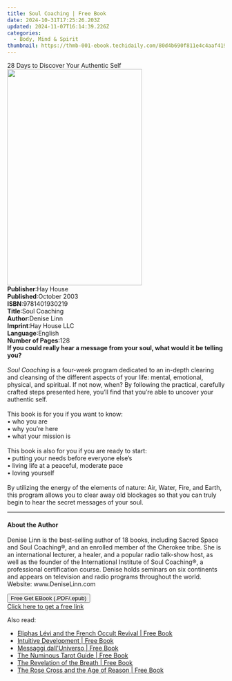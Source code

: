 ```yaml
---
title: Soul Coaching | Free Book
date: 2024-10-31T17:25:26.203Z
updated: 2024-11-07T16:14:39.226Z
categories:
  - Body, Mind & Spirit
thumbnail: https://thmb-001-ebook.techidaily.com/80d4b690f811e4c4aaf41941ca4ecdd159a9f257d18ec52e1022bb989114af6f.jpg
---
```

<main id="book-container">
  <div class="flex flex-col">
    <div class="book-brief flex-1 py-6 px-4 sm:p-6 md:py-10 md:px-8">
      <!-- brief-->
      <div class="book-brief-main">28 Days to Discover Your Authentic Self</div>
    </div>
    <div
      class="book-meta-info flex-1 grid gap-4 col-start-1 col-end-3 row-start-1 sm:mb-6 sm:grid-cols-4 lg:gap-6 lg:col-start-2 lg:row-end-6 lg:row-span-6 lg:mb-0"
    >
      <div
        class="book-meta-info-left place-content-center mt-4 p-4 text-sm leading-6 col-start-2 col-span-2 dark:text-slate-400"
      >
        <img
          class="w-full h-500 object-cover rounded-lg sm:h-255 sm:col-span-2 lg:col-span-full"
          src="https://img-001-ebook.techidaily.com/4df9a896c66fc6148e48589f7c0f8e3b227eb6630bcc9943c04d7023924f3a06.jpg"
          alt=""
          width="312"
          height="500"
        />
      </div>
      <div
        class="book-meta-info-right mt-2 col-start-1 row-start-2 col-span-3 self-center"
      >
        <!-- meta data  -->
        <div class="flex flex-col px-4 md:px-8">
          <div class="flex-1">
            <strong>Publisher</strong>:<span class="px-2">Hay House</span>
          </div>
          <div class="flex-1">
            <strong>Published</strong>:<span class="px-2">October 2003</span>
          </div>
          <div class="flex-1">
            <strong>ISBN</strong>:<span class="px-2">9781401930219</span>
          </div>
          <div class="flex-1">
            <strong>Title</strong>:<span class="px-2">Soul Coaching</span>
          </div>
          <div class="flex-1">
            <strong>Author</strong>:<span class="px-2">Denise Linn</span>
          </div>
          <div class="flex-1">
            <strong>Imprint</strong>:<span class="px-2">Hay House LLC</span>
          </div>
          <div class="flex-1">
            <strong>Language</strong>:<span class="px-2">English</span>
          </div>
          <div class="flex-1">
            <strong>Number of Pages</strong>:<span class="px-2">128</span>
          </div>
        </div>
      </div>
    </div>
    <div class="book-description flex-1 py-6 px-4 sm:p-6 md:py-10 md:px-8">
      <div class="book-description-main">
        <div accordion-content="" id="description">
          <b
            >If you could really hear a message from your soul, what would it be
            telling you?<br /></b
          ><i><br />Soul Coaching</i>&nbsp;is a four-week program dedicated to
          an in-depth clearing and cleansing of the different aspects of your
          life: mental, emotional, physical, and spiritual. If not now, when? By
          following the practical, carefully crafted steps presented here,
          you’ll find that you’re able to uncover your authentic self.<br /><br />This
          book is for you if you want to know:<br />• who you are<br />• why
          you’re here<br />• what your mission is<br /><br />This book is also
          for you if you are ready to start:<br />• putting your needs before
          everyone else’s<br />• living life at a peaceful, moderate pace<br />•
          loving yourself<br /><br />By utilizing the energy of the elements of
          nature: Air, Water, Fire, and Earth, this program allows you to clear
          away old blockages so that you can truly begin to hear the secret
          messages of your soul.
        </div>
        <div class="accordion-fader"></div>
      </div>
    </div>
    <div class="book-excerpts flex-1 py-6 px-4 sm:p-6 md:py-10 md:px-8">
      <!-- excerpts-->
      <div class="book-excerpts-main">
        <hr />
        <h4 class="placeholder placeholder-heading">
          <span>About the Author</span>
        </h4>
        <p>
          Denise Linn is the best-selling author of 18 books, including Sacred
          Space and Soul Coaching®, and an enrolled member of the Cherokee
          tribe. She is an international lecturer, a healer, and a popular radio
          talk-show host, as well as the founder of the International Institute
          of Soul Coaching®, a professional certification course. Denise holds
          seminars on six continents and appears on television and radio
          programs throughout the world. Website: www.DeniseLinn.com
        </p>
      </div>
    </div>
    <div
      class="book-about-author flex-1 py-6 px-4 sm:p-6 md:py-10 md:px-8"
    ></div>
    <div class="book-free-get flex-1 py-6 px-4 sm:p-6 md:py-10 md:px-8">
      <button
        id="btn-free-get"
        class="bg-blue-500 hover:bg-blue-700 text-white font-bold py-2 px-4 rounded"
      >
        Free Get EBook (.PDF/.epub)
      </button>
      <div id="countdown-display" class="px-2 text-lg mt-2"></div>
      <a
        id="free-link"
        class="hidden bg-blue-500 hover:bg-blue-700 text-white font-bold py-2 px-4 rounded"
        href="https://www.ebooks.com/en-us/book/96316897/soul-coaching/denise-linn/"
        target="_blank"
        >Click here to get a free link</a
      >
    </div>
    <script>
      let countdownTime = 0;
      let countdownInterval = null;
      document
        .getElementById('btn-free-get')
        .addEventListener('click', startCountdown);
      function startCountdown() {
        countdownTime = new Date().getTime() + 60000 * 3;
        countdownInterval = setInterval(updateCountdown, 1000);
        document.getElementById('btn-free-get').disabled = true;
        document
          .getElementById('btn-free-get')
          .classList.add('bg-gray-500', 'cursor-not-allowed');
      }
      function updateCountdown() {
        let currentTime = new Date().getTime();
        let timeLeft = countdownTime - currentTime;
        let secondsLeft = Math.floor(timeLeft / 1000);
        document.getElementById('countdown-display').innerHTML =
          `Remaining time: ${secondsLeft} seconds.`;
        if (secondsLeft <= 0) {
          clearInterval(countdownInterval);
          document.getElementById('btn-free-get').classList.add('hidden');
          document.getElementById('free-link').classList.remove('hidden');
          document.getElementById('countdown-display').innerHTML = '';
        }
      }
    </script>
  </div>
</main>

<ins class="adsbygoogle"
      style="display:block"
      data-ad-client="ca-pub-7571918770474297"
      data-ad-slot="8358498916"
      data-ad-format="auto"
      data-full-width-responsive="true"></ins>
    

<span class="atpl-alsoreadstyle">Also read:</span>
<div><ul>
<li><a href="https://novels-ebooks.techidaily.com/210155832-9781438435589-eliphas-levi-and-the-french-occult-revival/"><u>Eliphas Lévi and the French Occult Revival | Free Book</u></a></li>
<li><a href="https://novels-ebooks.techidaily.com/210157739-9781735263212-intuitive-development/"><u>Intuitive Development | Free Book</u></a></li>
<li><a href="https://novels-ebooks.techidaily.com/210155119-9781071568811-messaggi-dalluniverso/"><u>Messaggi dall'Universo | Free Book</u></a></li>
<li><a href="https://novels-ebooks.techidaily.com/210158258-9781783254521-the-numinous-tarot-guide/"><u>The Numinous Tarot Guide | Free Book</u></a></li>
<li><a href="https://novels-ebooks.techidaily.com/210156081-9781438428789-the-revelation-of-the-breath/"><u>The Revelation of the Breath | Free Book</u></a></li>
<li><a href="https://novels-ebooks.techidaily.com/210156333-9781438435619-the-rose-cross-and-the-age-of-reason/"><u>The Rose Cross and the Age of Reason | Free Book</u></a></li>
</ul></div>


